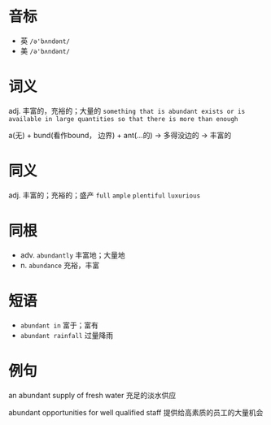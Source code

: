 # 音标

- 英 `/ə'bʌndənt/`
- 美 `/ə'bʌndənt/`

# 词义

adj. 丰富的，充裕的；大量的
`something that is abundant exists or is available in large quantities so that there is more than enough`



a(无) + bund(看作bound， 边界) + ant(…的) → 多得没边的 → 丰富的

# 同义

adj. 丰富的；充裕的；盛产
`full` `ample` `plentiful` `luxurious`

# 同根

- adv. `abundantly` 丰富地；大量地
- n. `abundance` 充裕，丰富

# 短语

- `abundant in` 富于；富有
- `abundant rainfall` 过量降雨

# 例句

an abundant supply of fresh water
充足的淡水供应

abundant opportunities for well qualified staff
提供给高素质的员工的大量机会


